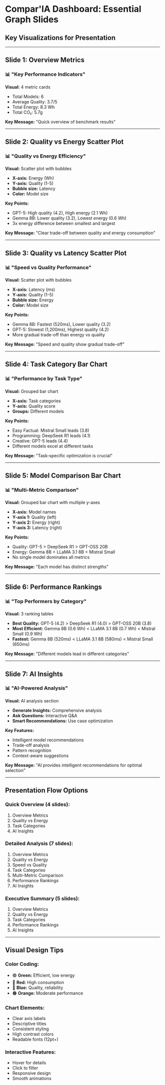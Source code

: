 # Compar'IA Dashboard: Essential Graph Slides
## Key Visualizations for Presentation

---

## Slide 1: Overview Metrics
### **📊 "Key Performance Indicators"**

**Visual:** 4 metric cards
- Total Models: 6
- Average Quality: 3.7/5
- Total Energy: 8.3 Wh
- Total CO₂: 5.7g

**Key Message:** "Quick overview of benchmark results"

---

## Slide 2: Quality vs Energy Scatter Plot
### **📊 "Quality vs Energy Efficiency"**

**Visual:** Scatter plot with bubbles
- **X-axis:** Energy (Wh)
- **Y-axis:** Quality (1-5)
- **Bubble size:** Latency
- **Color:** Model size

**Key Points:**
- GPT-5: High quality (4.2), High energy (2.1 Wh)
- Gemma 8B: Lower quality (3.2), Lowest energy (0.6 Wh)
- 3x energy difference between smallest and largest

**Key Message:** "Clear trade-off between quality and energy consumption"

---

## Slide 3: Quality vs Latency Scatter Plot
### **📊 "Speed vs Quality Performance"**

**Visual:** Scatter plot with bubbles
- **X-axis:** Latency (ms)
- **Y-axis:** Quality (1-5)
- **Bubble size:** Energy
- **Color:** Model size

**Key Points:**
- Gemma 8B: Fastest (520ms), Lower quality (3.2)
- GPT-5: Slowest (1,200ms), Highest quality (4.2)
- More gradual trade-off than energy vs quality

**Key Message:** "Speed and quality show gradual trade-off"

---

## Slide 4: Task Category Bar Chart
### **📊 "Performance by Task Type"**

**Visual:** Grouped bar chart
- **X-axis:** Task categories
- **Y-axis:** Quality score
- **Groups:** Different models

**Key Points:**
- Easy Factual: Mistral Small leads (3.8)
- Programming: DeepSeek R1 leads (4.1)
- Creative: GPT-5 leads (4.4)
- Different models excel at different tasks

**Key Message:** "Task-specific optimization is crucial"

---

## Slide 5: Model Comparison Bar Chart
### **📊 "Multi-Metric Comparison"**

**Visual:** Grouped bar chart with multiple y-axes
- **X-axis:** Model names
- **Y-axis 1:** Quality (left)
- **Y-axis 2:** Energy (right)
- **Y-axis 3:** Latency (right)

**Key Points:**
- Quality: GPT-5 > DeepSeek R1 > GPT-OSS 20B
- Energy: Gemma 8B < LLaMA 3.1 8B < Mistral Small
- No single model dominates all metrics

**Key Message:** "Each model has distinct strengths"

---

## Slide 6: Performance Rankings
### **📊 "Top Performers by Category"**

**Visual:** 3 ranking tables
- **Best Quality:** GPT-5 (4.2) > DeepSeek R1 (4.0) > GPT-OSS 20B (3.8)
- **Most Efficient:** Gemma 8B (0.6 Wh) < LLaMA 3.1 8B (0.7 Wh) < Mistral Small (0.9 Wh)
- **Fastest:** Gemma 8B (520ms) < LLaMA 3.1 8B (580ms) < Mistral Small (650ms)

**Key Message:** "Different models lead in different categories"

---

## Slide 7: AI Insights
### **📊 "AI-Powered Analysis"**

**Visual:** AI analysis section
- **Generate Insights:** Comprehensive analysis
- **Ask Questions:** Interactive Q&A
- **Smart Recommendations:** Use case optimization

**Key Features:**
- Intelligent model recommendations
- Trade-off analysis
- Pattern recognition
- Context-aware suggestions

**Key Message:** "AI provides intelligent recommendations for optimal selection"

---

## Presentation Flow Options

### **Quick Overview (4 slides):**
1. Overview Metrics
2. Quality vs Energy
3. Task Categories
4. AI Insights

### **Detailed Analysis (7 slides):**
1. Overview Metrics
2. Quality vs Energy
3. Speed vs Quality
4. Task Categories
5. Multi-Metric Comparison
6. Performance Rankings
7. AI Insights

### **Executive Summary (5 slides):**
1. Overview Metrics
2. Quality vs Energy
3. Task Categories
4. Performance Rankings
5. AI Insights

---

## Visual Design Tips

### **Color Coding:**
- 🟢 **Green:** Efficient, low energy
- 🔴 **Red:** High consumption
- 🔵 **Blue:** Quality, reliability
- 🟠 **Orange:** Moderate performance

### **Chart Elements:**
- Clear axis labels
- Descriptive titles
- Consistent styling
- High contrast colors
- Readable fonts (12pt+)

### **Interactive Features:**
- Hover for details
- Click to filter
- Responsive design
- Smooth animations

